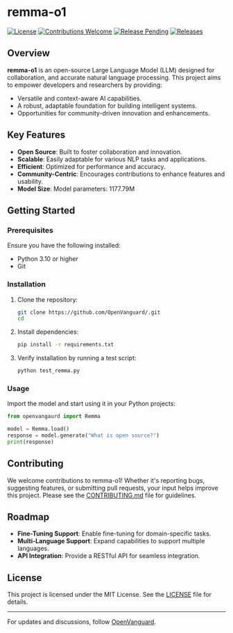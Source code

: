 # remma-o1

[![License](https://img.shields.io/badge/license-MIT-blue.svg)](LICENSE)
[![Contributions Welcome](https://img.shields.io/badge/contributions-welcome-brightgreen.svg)](CONTRIBUTING.md)
[![Release Pending](https://img.shields.io/badge/release-pending-yellow.svg)](https://github.com/OpenVanguard/remma-o1/releases/)
[![Releases](https://img.shields.io/badge/releases-page-blue.svg)](https://github.com/OpenVanguard/remma-o1/releases/)

## Overview
**remma-o1** is an open-source Large Language Model (LLM) designed for collaboration, and accurate natural language processing. This project aims to empower developers and researchers by providing:

- Versatile and context-aware AI capabilities.
- A robust, adaptable foundation for building intelligent systems.
- Opportunities for community-driven innovation and enhancements.

## Key Features
- **Open Source**: Built to foster collaboration and innovation.
- **Scalable**: Easily adaptable for various NLP tasks and applications.
- **Efficient**: Optimized for performance and accuracy.
- **Community-Centric**: Encourages contributions to enhance features and usability.
- **Model Size**: Model parameters: 1177.79M

## Getting Started
### Prerequisites
Ensure you have the following installed:
- Python 3.10 or higher
- Git

### Installation
1. Clone the repository:
   ```bash
   git clone https://github.com/OpenVanguard/.git
   cd 
   ```
2. Install dependencies:
   ```bash
   pip install -r requirements.txt
   ```

3. Verify installation by running a test script:
   ```bash
   python test_remma.py
   ```

### Usage
Import the model and start using it in your Python projects:
```python
from openvangaurd import Remma

model = Remma.load()
response = model.generate("What is open source?")
print(response)
```

## Contributing
We welcome contributions to remma-o1! Whether it's reporting bugs, suggesting features, or submitting pull requests, your input helps improve this project. Please see the [CONTRIBUTING.md](CONTRIBUTING.md) file for guidelines.

## Roadmap
- **Fine-Tuning Support**: Enable fine-tuning for domain-specific tasks.
- **Multi-Language Support**: Expand capabilities to support multiple languages.
- **API Integration**: Provide a RESTful API for seamless integration.

## License
This project is licensed under the MIT License. See the [LICENSE](LICENSE) file for details.

---
For updates and discussions, follow [OpenVanguard](https://github.com/OpenVanguard).
